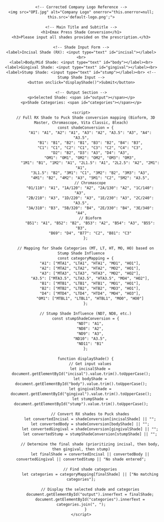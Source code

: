
<html>
<head>
    <title>Emax Press Shade Conversion</title>
    <style>
        body {
            font-family: Arial, sans-serif;
            text-align: center;
            margin: 20px;
        }
        img {
            width: 500px; /* Increased logo size */
            margin-bottom: 10px;
        }
        h1 {
            font-size: 24px;
        }
        h3 {
            font-size: 16px;
            color: gray;
        }
        input {
            margin: 5px;
            padding: 5px;
        }
        button {
            padding: 8px 12px;
            background-color: #007bff;
            color: white;
            border: none;
            cursor: pointer;
        }
        button:hover {
            background-color: #0056b3;
        }
        p {
            font-weight: bold;
            margin-top: 15px;
        }
    </style>
</head>
<body>

    <!-- Corrected Company Logo Reference -->
    <img src="OPI.jpg" alt="Company Logo" onerror="this.onerror=null; this.src='default-logo.png';">

    <!-- Main Title and Subtitle -->
    <h1>Emax Press Shade Conversion</h1>
    <h3>Please input all shades provided on the prescription.</h3>

    <!-- Shade Input Form -->
    <label>Incisal Shade (RX): <input type="text" id="incisal"></label><br>
    <label>Body/Mid Shade: <input type="text" id="body"></label><br>
    <label>Gingival Shade: <input type="text" id="gingival"></label><br>
    <label>Stump Shade: <input type="text" id="stump"></label><br> <!-- Stump Shade Input -->
    <button onclick="displayShade()">Submit</button>

    <!-- Output Section -->
    <p>Selected Shade: <span id="output"></span></p>
    <p>Shade Categories: <span id="categories"></span></p>

    <script>
        // Full RX Shade to Puck Shade conversion mapping (Bioform, 3D Master, Chromascope, Vita Classic, Bleach)
        const shadeConversion = {
            "A1": "A1", "A2": "A1", "A3": "A2", "A3.5": "A3", "A4": "A3.5",
            "B1": "B1", "B2": "B1", "B3": "B2", "B4": "B3",
            "C1": "C1", "C2": "C1", "C3": "C2", "C4": "C3",
            "D2": "B2", "D3": "A3", "D4": "A3",
            "OM1": "OM1", "OM2": "OM2", "OM3": "OM3",
            "1M1": "B1", "1M2": "A1", "2L1.5": "A1", "2L2.5": "A2", "2M1": "A1",
            "3L1.5": "B2", "3M1": "C1", "3M2": "B2", "3M3": "A3",
            "4M1": "B2", "4M2": "A3", "5M1": "C2", "5M2": "A3.5",
            // Chromascope
            "01/110": "A1", "1A/120": "A2", "2A/130": "A2", "1C/140": "A3", 
            "2B/210": "A3", "1D/220": "A3", "1E/230": "A3", "2C/240": "A3.5",
            "3A/310": "B3", "5B/320": "B4", "2E/330": "B4", "3E/340": "A4",
            // Bioform
            "B51": "A1", "B52": "B2", "B53": "A2", "B54": "A3", "B55": "B3",
            "B69": "D4", "B77": "C2", "B81": "C3"
        };

        // Mapping for Shade Categories (MT, LT, HT, MO, HO) based on Stump Shade Influence
        const categoryMapping = {
            "A1": ["MTA1", "LTA1", "HTA1", "MO1", "HO1"],
            "A2": ["MTA2", "LTA2", "HTA2", "MO2", "HO1"],
            "A3": ["MTA3", "LTA3", "HTA3", "MO2", "HO2"],
            "A3.5": ["MTA3.5", "LTA3.5", "HTA3.5", "MO4", "HO2"],
            "B1": ["MTB1", "LTB1", "HTB1", "MO1", "HO1"],
            "B2": ["MTB2", "LTB2", "HTB2", "MO3", "HO1"],
            "D4": ["MTD4", "LTD4", "HTD4", "MO4", "HO3"],
            "OM1": ["MTBL1", "LTBL1", "HTBL1", "MO0", "HO0"]
        };

        // Stump Shade Influence (ND7, ND8, etc.)
        const stumpShadeConversion = {
            "ND7": "A1",
            "ND8": "A2",
            "ND9": "A3",
            "ND10": "A3.5",
            "ND11": "B1"
        };

        function displayShade() {
            // Get input values
            let incisalShade = document.getElementById("incisal").value.trim().toUpperCase();
            let bodyShade = document.getElementById("body").value.trim().toUpperCase();
            let gingivalShade = document.getElementById("gingival").value.trim().toUpperCase();
            let stumpShade = document.getElementById("stump").value.trim().toUpperCase();

            // Convert RX shades to Puck shades
            let convertedIncisal = shadeConversion[incisalShade] || "";
            let convertedBody = shadeConversion[bodyShade] || "";
            let convertedGingival = shadeConversion[gingivalShade] || "";
            let convertedStump = stumpShadeConversion[stumpShade] || "";

            // Determine the final shade (prioritizing incisal, then body, then gingival, then stump)
            let finalShade = convertedIncisal || convertedBody || convertedGingival || convertedStump || "No shade entered";

            // Find shade categories
            let categories = categoryMapping[finalShade] || ["No matching categories"];

            // Display the selected shade and categories
            document.getElementById("output").innerText = finalShade;
            document.getElementById("categories").innerText = categories.join(", ");
        }
    </script>

</body>
</html>
